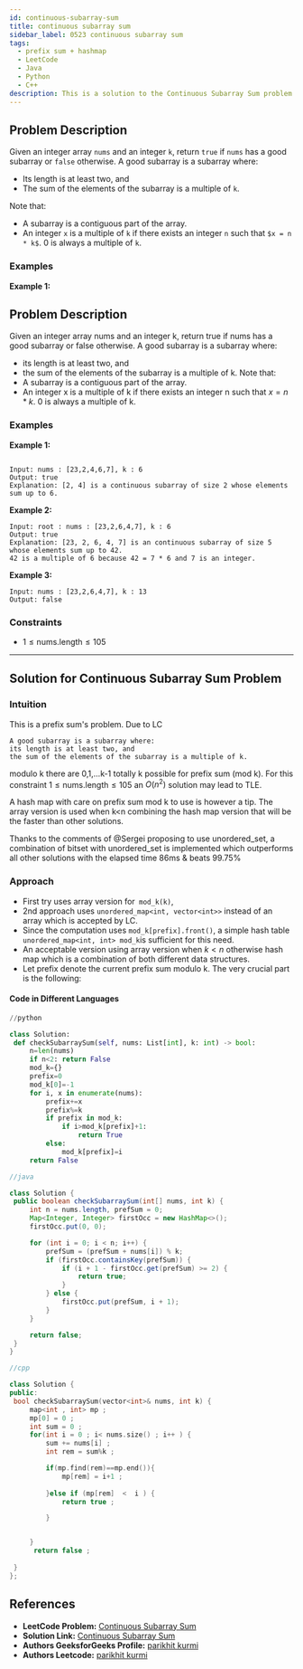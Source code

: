 ```yaml
---
id: continuous-subarray-sum
title: continuous subarray sum
sidebar_label: 0523 continuous subarray sum
tags:
  - prefix sum + hashmap
  - LeetCode
  - Java
  - Python
  - C++
description: This is a solution to the Continuous Subarray Sum problem on LeetCode.
---
```


## Problem Description

Given an integer array `nums` and an integer `k`, return `true` if `nums` has a good subarray or `false` otherwise. A good subarray is a subarray where:

- Its length is at least two, and
- The sum of the elements of the subarray is a multiple of `k`.

Note that:
- A subarray is a contiguous part of the array.
- An integer `x` is a multiple of `k` if there exists an integer `n` such that `$x = n * k$`. 0 is always a multiple of `k`.

### Examples

**Example 1:**



## Problem Description

Given an integer array nums and an integer k, return true if nums has a good subarray or false otherwise.
A good subarray is a subarray where:

 - its length is at least two, and
 - the sum of the elements of the subarray is a multiple of k.
Note that:
 - A subarray is a contiguous part of the array.
 - An integer x is a multiple of k if there exists an integer n such that $x = n * k$. 0 is always a multiple of k.

### Examples

**Example 1:**

```

Input: nums : [23,2,4,6,7], k : 6
Output: true
Explanation: [2, 4] is a continuous subarray of size 2 whose elements sum up to 6.

```

**Example 2:**


```
Input: root : nums : [23,2,6,4,7], k : 6
Output: true
Explanation: [23, 2, 6, 4, 7] is an continuous subarray of size 5 whose elements sum up to 42.
42 is a multiple of 6 because 42 = 7 * 6 and 7 is an integer.
```

**Example 3:**


```
Input: nums : [23,2,6,4,7], k : 13
Output: false
```


### Constraints

-  $1 \leq \text{nums.length} \leq  105$


---

## Solution for  Continuous Subarray Sum Problem

### Intuition
This is a prefix sum's problem. Due to LC

    A good subarray is a subarray where:
    its length is at least two, and
    the sum of the elements of the subarray is a multiple of k.

modulo k there are 0,1,...k-1 totally k possible for prefix sum (mod k).
For this constraint $1 \leq \text{nums.length} \leq  105$ an $O(n^2)$ solution may lead to TLE.


A hash map with care on prefix sum mod k to use is however a tip. The array version is used when k<n combining the hash map version that will be the faster than other solutions.

Thanks to the comments of @Sergei proposing to use unordered_set, a combination of bitset with unordered_set is implemented which outperforms all other solutions with the elapsed time 86ms & beats 99.75%


### Approach


   - First try uses array version for` mod_k(k)`,
   - 2nd approach uses `unordered_map<int, vector<int>>` instead of an array which is accepted by LC.
   - Since the computation uses `mod_k[prefix].front()`, a simple hash table `unordered_map<int, int> mod_k`is sufficient for this need.
   - An acceptable version using array version when $k<n$ otherwise hash map which is a combination of both different data structures.
   - Let prefix denote the current prefix sum modulo k. The very crucial part is the following:




#### Code in Different Languages

<Tabs>
  <TabItem value="Python" label="Python">
  <SolutionAuthor name="@parikhitkurmi"/>
    
   ```python
//python

   class Solution:
    def checkSubarraySum(self, nums: List[int], k: int) -> bool:
        n=len(nums)
        if n<2: return False
        mod_k={}
        prefix=0
        mod_k[0]=-1
        for i, x in enumerate(nums):
            prefix+=x
            prefix%=k
            if prefix in mod_k:
                if i>mod_k[prefix]+1:
                    return True
            else:
                mod_k[prefix]=i
        return False
```
  </TabItem>
  <TabItem value="Java" label="Java">
  <SolutionAuthor name="@parikhitkurmi"/>

   ```java
//java

   class Solution {
    public boolean checkSubarraySum(int[] nums, int k) {
        int n = nums.length, prefSum = 0;
        Map<Integer, Integer> firstOcc = new HashMap<>();
        firstOcc.put(0, 0);

        for (int i = 0; i < n; i++) {
            prefSum = (prefSum + nums[i]) % k;
            if (firstOcc.containsKey(prefSum)) {
                if (i + 1 - firstOcc.get(prefSum) >= 2) {
                    return true;
                }
            } else {
                firstOcc.put(prefSum, i + 1);
            }
        }

        return false;
    }
}

```
</TabItem>
<TabItem value="C++" label="C++">
<SolutionAuthor name="@parikhitkurmi"/>

   ```cpp
//cpp

   class Solution {
public:
    bool checkSubarraySum(vector<int>& nums, int k) {
        map<int , int> mp ; 
        mp[0] = 0 ;
        int sum = 0 ; 
        for(int i = 0 ; i< nums.size() ; i++ ) {
            sum += nums[i] ;
            int rem = sum%k ;

            if(mp.find(rem)==mp.end()){
                mp[rem] = i+1 ; 
                
            }else if (mp[rem]  <  i ) {
                return true ;

            }


        } 
         return false ;
        
    }
};

```

  </TabItem>
</Tabs>





## References

- **LeetCode Problem:** [Continuous Subarray Sum](https://leetcode.com/problems/continuous-subarray-sum/)
- **Solution Link:** [Continuous Subarray Sum](https://leetcode.com/problems/continuous-subarray-sum/submissions/1281964300/)
- **Authors GeeksforGeeks Profile:** [parikhit kurmi](https://www.geeksforgeeks.org/user/sololeveler673/)
- **Authors Leetcode:** [parikhit kurmi](https://leetcode.com/u/parikhitkurmi14/)
